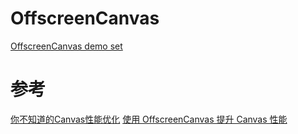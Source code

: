 # OffscreenCanvas

[OffscreenCanvas demo set](https://BoBoooooo.github.io/CanvasAPM/)

# 参考

[你不知道的Canvas性能优化](https://juejin.cn/post/7042504911908503566#heading-15)
[使用 OffscreenCanvas 提升 Canvas 性能](https://juejin.cn/post/7026887864289853470)